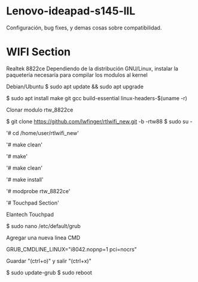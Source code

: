 # Lenovo-ideapad-s145-llL
Configuración, bug fixes, y demas cosas sobre compatibilidad.

# WIFI Section 

Realtek 8822ce
Dependiendo de la distribución GNU/Linux, instalar la paquetería necesaría para compilar los modulos al kernel

Debian/Ubuntu
$ sudo apt update && sudo apt upgrade

$ sudo apt install make git gcc build-essential linux-headers-$(uname -r)

Clonar modulo rtw_8822ce

$ git clone https://github.com/lwfinger/rtlwifi_new.git -b -rtw88
$ sudo su -

'# cd /home/user/rtlwifi_new'

'# make clean'

'# make' 

'# make clean'

'# make install'

'# modprobe rtw_8822ce'

'# Touchpad Section'

Elantech Touchpad

$ sudo nano /etc/default/grub

Agregar una nueva linea CMD

GRUB_CMDLINE_LINUX="i8042.nopnp=1 pci=nocrs"

Guardar "(ctrl+o)" y salir "(ctrl+x)"

$ sudo update-grub
$ sudo reboot
